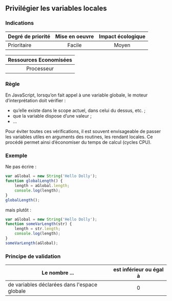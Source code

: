 ## Privilégier les variables locales
### Indications
| Degré de priorité |      Mise en oeuvre       |  Impact écologique    | 
|-------------------|:-------------------------:|:---------------------:|
| Prioritaire       |  Facile                   | Moyen                 | 


|Ressources Economisées                                      |
|:----------------------------------------------------------:|
| Processeur |

### Règle
En JavaScript, lorsqu’on fait appel à une variable globale, le moteur d’interprétation doit vérifier :
 - qu’elle existe dans le scope actuel, dans celui du dessus, etc. ;
 - que la variable dispose d’une valeur ;
 - …

Pour éviter toutes ces vérifications, il est souvent envisageable de passer les variables utiles en arguments des routines, les rendant locales. Ce procédé permet ainsi d’économiser du temps de calcul (cycles CPU).

### Exemple
Ne pas écrire :
```javascript
var aGlobal = new String('Hello Dolly'); 
function globalLength() {
    length = aGlobal.length;
    console.log(length);
}
globalLength();
```

mais plutôt :
```javascript
var aGlobal = new String('Hello Dolly');
function someVarLength(str) { 
    length = str.length;
    console.log(length);
}
someVarLength(aGlobal);
```

### Principe de validation

| Le nombre ...     | est inférieur ou égal à   |  
|-------------------|:-------------------------:|
|  de variables déclarées dans l'espace globale | 0  |

